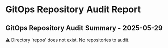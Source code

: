 # GitOps Repository Audit Report

## GitOps Repository Audit Summary - 2025-05-29
⚠️ Directory 'repos' does not exist. No repositories to audit.
